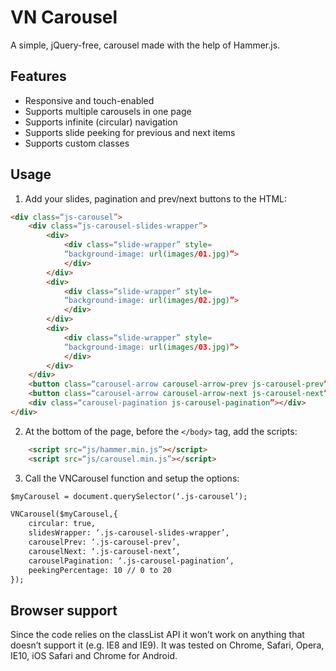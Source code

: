 # VN Carousel
A simple, jQuery-free, carousel made with the help of Hammer.js.  

## Features
- Responsive and touch-enabled
- Supports multiple carousels in one page
- Supports infinite (circular) navigation
- Supports slide peeking for previous and next items
- Supports custom classes

## Usage
1. Add your slides, pagination and prev/next buttons to the HTML:
````HTML
<div class=“js-carousel”>
	<div class=“js-carousel-slides-wrapper”>
		<div>
			<div class=“slide-wrapper” style=
			“background-image: url(images/01.jpg)”>
			</div>
		</div>
		<div>
			<div class=“slide-wrapper” style=
			“background-image: url(images/02.jpg)”>
			</div>
		</div>
		<div>
			<div class=“slide-wrapper” style=
			“background-image: url(images/03.jpg)”>
			</div>
		</div>
	</div>
	<button class=“carousel-arrow carousel-arrow-prev js-carousel-prev”>previous</button>
	<button class=“carousel-arrow carousel-arrow-next js-carousel-next”>next</button>
	<div class=“carousel-pagination js-carousel-pagination”></div>
</div>
````

2. At the bottom of the page, before the `</body>` tag, add the scripts:
````HTML
	<script src=“js/hammer.min.js”></script>
	<script src=“js/carousel.min.js”></script>
````

3. Call the VNCarousel function and setup the options:
````HTML
$myCarousel = document.querySelector(‘.js-carousel’);

VNCarousel($myCarousel,{
	circular: true,
	slidesWrapper: ‘.js-carousel-slides-wrapper’,
	carouselPrev: ‘.js-carousel-prev’,
	carouselNext: ‘.js-carousel-next’,
	carouselPagination: ‘.js-carousel-pagination’,
	peekingPercentage: 10 // 0 to 20
});
````
## Browser support
Since the code relies on the classList API it won’t work on anything that doesn’t support it (e.g. IE8 and IE9). It was tested on Chrome, Safari, Opera, IE10, iOS Safari and Chrome for Android.

